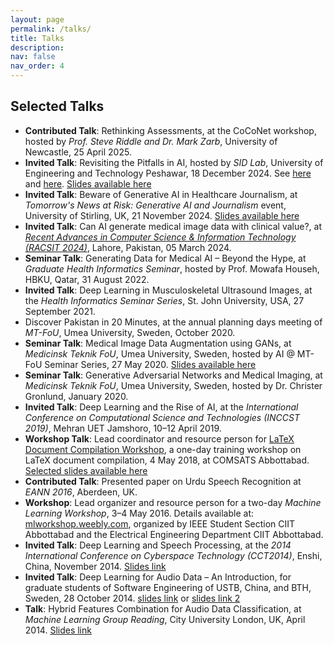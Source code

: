 ```yaml
---
layout: page
permalink: /talks/
title: Talks
description:  
nav: false
nav_order: 4
---
```




## Selected Talks

- **Contributed Talk**: Rethinking Assessments, at the CoCoNet workshop, hosted by *Prof. Steve Riddle and Dr. Mark Zarb*, University of Newcastle, 25 April 2025. 
- **Invited Talk**: Revisiting the Pitfalls in AI, hosted by *SID Lab*, University of Engineering and Technology Peshawar, 18 December 2024. See [here](https://www.linkedin.com/posts/sidlabuet_seminar-recap-revisiting-the-pitfalls-in-activity-7275346643770626048-FmPq?utm_source=share&utm_medium=member_desktop) and [here](https://hazratali.github.io/blog/2024/talk-at-sidlab/). [Slides available here](https://hazratali.github.io/assets/pdf/slides_hazratali_pitfall_ai_uettalk.pdf)
- **Invited Talk**: Beware of Generative AI in Healthcare Journalism, at *Tomorrow's News at Risk: Generative AI and Journalism* event, University of Stirling, UK, 21 November 2024. [Slides available here](https://hazratali.github.io/assets/pdf/slides_hazratali_stirling_journalism.pdf)
- **Invited Talk**: Can AI generate medical image data with clinical value?, at [*Recent Advances in Computer Science & Information Technology (RACSIT 2024)*](https://dv.ue.edu.pk/racsit2024/), Lahore, Pakistan, 05 March 2024.
- **Seminar Talk**: Generating Data for Medical AI – Beyond the Hype, at *Graduate Health Informatics Seminar*, hosted by Prof. Mowafa Househ, HBKU, Qatar, 31 August 2022.
- **Invited Talk**: Deep Learning in Musculoskeletal Ultrasound Images, at the *Health Informatics Seminar Series*, St. John University, USA, 27 September 2021.
- Discover Pakistan in 20 Minutes, at the annual planning days meeting of *MT-FoU*, Umea University, Sweden, October 2020.
- **Seminar Talk**: Medical Image Data Augmentation using GANs, at *Medicinsk Teknik FoU*, Umea University, Sweden, hosted by AI @ MT-FoU Seminar Series, 27 May 2020. [Slides available here](https://www.slideshare.net/slideshow/medical-image-data-augmentation-using-gans/234868154#17)
- **Seminar Talk**: Generative Adversarial Networks and Medical Imaging, at *Medicinsk Teknik FoU*, Umea University, Sweden, hosted by Dr. Christer Gronlund, January 2020.
- **Invited Talk**: Deep Learning and the Rise of AI, at the *International Conference on Computational Science and Technologies (INCCST 2019)*, Mehran UET Jamshoro, 10–12 April 2019.
- **Workshop Talk**: Lead coordinator and resource person for [LaTeX Document Compilation Workshop](https://latex2018.weebly.com/), a one-day training workshop on LaTeX document compilation, 4 May 2018, at COMSATS Abbottabad. [Selected slides available here](https://www.slideshare.net/HazratAli1/slides-1-alilatex)
- **Contributed Talk**: Presented paper on Urdu Speech Recognition at *EANN 2016*, Aberdeen, UK.
- **Workshop**: Lead organizer and resource person for a two-day *Machine Learning Workshop*, 3–4 May 2016. Details available at: [mlworkshop.weebly.com](http://mlworkshop.weebly.com/), organized by IEEE Student Section CIIT Abbottabad and the Electrical Engineering Department CIIT Abbottabad.
- **Invited Talk**: Deep Learning and Speech Processing, at the *2014 International Conference on Cyberspace Technology (CCT2014)*, Enshi, China, November 2014. [Slides link](https://example.com)
- **Invited Talk**: Deep Learning for Audio Data – An Introduction, for graduate students of Software Engineering of USTB, China, and BTH, Sweden, 28 October 2014. [slides link](https://alihazrat.weebly.com/uploads/1/3/8/5/13856112/presentation_hazratali_cct.pdf) or [slides link 2](https://hazratali.github.io/assets/pdf/presentation_hazratali_cct.pdf)
- **Talk**: Hybrid Features Combination for Audio Data Classification, at *Machine Learning Group Reading*, City University London, UK, April 2014. [Slides link](https://www.dropbox.com/scl/fi/nysmk5qknut2yeni0u6gh/slides-ali-mlgroup2014.pdf?rlkey=adyt1cz2g02tz9uffwapozamt&e=1&dl=0) 
